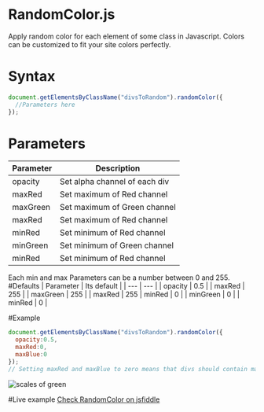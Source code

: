 # RandomColor.js
Apply random color for each element of some class in Javascript. Colors can be customized to fit your site colors perfectly.

# Syntax

```javascript
document.getElementsByClassName("divsToRandom").randomColor({
  //Parameters here
});
```
# Parameters
| Parameter | Description |
| --- | --- |
| opacity | Set alpha channel of each div |
| maxRed | Set maximum of Red channel |
| maxGreen | Set maximum of Green channel |
| maxRed | Set maximum of Red channel |
| minRed | Set minimum of Red channel |
| minGreen | Set minimum of Green channel |
| minRed | Set minimum of Red channel |

Each min and max Parameters can be a number between 0 and 255.
#Defaults
| Parameter | Its default |
| --- | --- |
| opacity | 0.5 |
| maxRed | 255 |
| maxGreen | 255 |
| maxRed | 255
| minRed | 0 |
| minGreen | 0 |
| minRed | 0 |

#Example
```javascript
document.getElementsByClassName("divsToRandom").randomColor({
  opacity:0.5,
  maxRed:0,
  maxBlue:0
});
// Setting maxRed and maxBlue to zero means that divs should contain many types of green.
```
![scales of green](http://i.imgur.com/8OXLISv.png)

#Live example
[Check RandomColor on jsfiddle](https://jsfiddle.net/0w87986p/2/)
